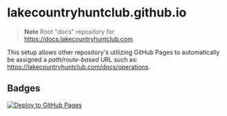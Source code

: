 # lakecountryhuntclub.github.io

> **Note** Root "docs" repository for https://docs.lakecountryhuntclub.com.

This setup allows other repository's utilizing GitHub Pages to automatically be assigned a *path/route-based* URL such as: <https://lakecountryhuntclub.com/docs/operations>.


## Badges

[![Deploy to GitHub Pages](https://github.com/lakecountryhuntclub/lakecountryhuntclub.github.io/actions/workflows/gh-pages.yml/badge.svg)](https://github.com/lakecountryhuntclub/lakecountryhuntclub.github.io/actions/workflows/gh-pages.yml)

